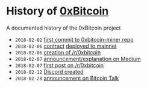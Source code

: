 # History of [0xBitcoin](https://0xbitcoin.org/)
A documented history of the 0xBitcoin project

- `2018-02-02` [first commit to 0xbitcoin-miner repo](https://github.com/0xbitcoin/0xbitcoin-miner/commit/b2c4bab0d9a215614c5064ac9a264641e9cdda7f)
- `2018-02-06` [contract](https://etherscan.io/address/0xb6ed7644c69416d67b522e20bc294a9a9b405b31#code) [deployed to mainnet](https://etherscan.io/tx/0x5cdcd05f9d6e53e4be3c48095d95caa9d71f0c28f2bd5fe0ab4deeb20b75c026)
- `2018-02-06` [creation of /r/0xbitcoin](https://www.reddit.com/r/0xbitcoin/)
- `2018-02-07` [announcement/explanation on Medium](https://medium.com/@admazzola/the-case-for-the-mineable-erc20-token-78cbb4c34331)
- `2018-02-07` [first post on /r/0xbitcoin](https://www.reddit.com/r/0xbitcoin/comments/7vq8sn/the_case_for_the_mineable_erc20_token/)
- `2018-02-12` [Discord created](https://discord.com/channels/412477591778492427/412477591778492429/412478458976010240)
- `2018-02-28` [announcement on Bitcoin Talk](https://bitcointalk.org/index.php?topic=3039182.0)
